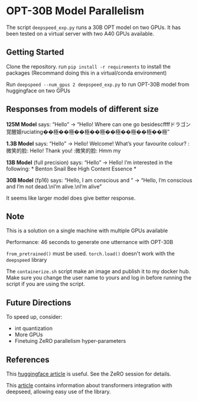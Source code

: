 # OPT-30B Model Parallelism

The script `deepspeed_exp.py` runs a 30B OPT model on two GPUs. It has been tested on a virtual server with two A40 GPUs available.

## Getting Started

Clone the repository. run `pip install -r requirements` to install the packages (Recommand doing this in a virtual/conda environment)

Run `deepspeed --num_gpus 2 deepspeed_exp.py` to run OPT-30B model from huggingface on two GPUs

## Responses from models of different size 

**125M Model** says:
“Hello” -> “Hello! Where can one go besidescffffドラゴン覚醒姫ruciating��極��極��極��極��極��極��極��極”

**1.3B Model** says:
“Hello” -> Hello! Welcome! What’s your favourite colour? :微笑的脸: Hello! Thank you! :微笑的脸: Hmm my

**13B Model** (full precision) says:
“Hello” -> Hello! I’m interested in the following:  * Benton Snail Bee High Content Essence *

**30B Model** (fp16) says:
“Hello, I am conscious and ” -> “Hello, I’m conscious and I’m not dead.\nI’m alive.\nI’m alive” 

It seems like larger model does give better response.

## Note

This is a solution on a single machine with multiple GPUs available

Performance: 46 seconds to generate one utternance with OPT-30B

`from_pretrained()` must be used. `torch.load()` doesn't work with the `deepspeed` library

The `containerize.sh` script make an image and publish it to my docker hub. Make sure you change the user name to yours and log in before running the script if you are using the script.

## Future Directions

To speed up, consider: 
- int quantization
- More GPUs
- Finetuing ZeRO parallelism hyper-parameters

## References

This [huggingface article](https://huggingface.co/docs/transformers/parallelism) is useful. See the ZeRO session for details.

This [article](https://huggingface.co/docs/transformers/main_classes/deepspeed?highlight=deepspeed#nontrainer-deepspeed-integration) contains information about transformers integration with deepseed, allowing easy use of the library.

